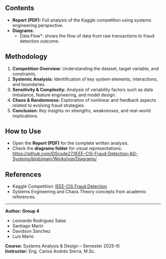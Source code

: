 
## Contents
- **Report (PDF):** Full analysis of the Kaggle competition using systems engineering perspective.
- **Diagrams:**  
  - Data Flow*: shows the flow of data from raw transactions to fraud detection outcome. 

## Methodology
1. **Competition Overview:** Understanding the dataset, target variable, and constraints.  
2. **Systemic Analysis:** Identification of key system elements, interactions, and boundaries.  
3. **Sensitivity & Complexity:** Analysis of variability factors such as data imbalance, feature engineering, and model design.  
4. **Chaos & Randomness:** Exploration of nonlinear and feedback aspects related to evolving fraud strategies.  
5. **Conclusion:** Key insights on strengths, weaknesses, and real-world implications.  

## How to Use
- Open the **Report (PDF)** for the complete written analysis.  
- Check the **diagrams folder** for visual representations: https://github.com/DScode27/IEEE-CIS-Fraud-Detection-AD-Systems/blob/main/Workshop/Diagrams/

## References
- Kaggle Competition: [IEEE-CIS Fraud Detection](https://www.kaggle.com/competitions/ieee-fraud-detection)  
- Systems Engineering and Chaos Theory concepts from academic references.  

---

**Author: Group 4** 
- Leonardo Rodriguez Salas
- Santiago Marin
- Davidson Sanchez
- Luis Mario
  
**Course:** Systems Analysis & Design – Semester 2025-III  
**Instructor:** Eng. Carlos Andrés Sierra, M.Sc.  
